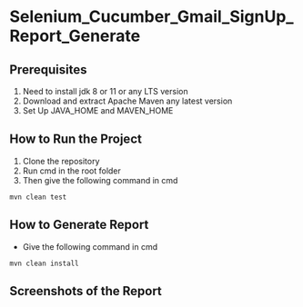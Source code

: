 # Selenium_Cucumber_Gmail_SignUp_Report_Generate

## Prerequisites
1. Need to install jdk 8 or 11 or any LTS version
2. Download and extract Apache Maven any latest version
3. Set Up JAVA_HOME and MAVEN_HOME

## How to Run the Project
1. Clone the repository
2. Run cmd in the root folder
3. Then give the following command in cmd

```
mvn clean test
```

## How to Generate Report
* Give the following command in cmd

```
mvn clean install
```

## Screenshots of the Report
